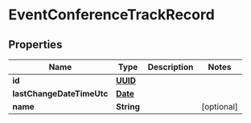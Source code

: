 
# EventConferenceTrackRecord

## Properties
Name | Type | Description | Notes
------------ | ------------- | ------------- | -------------
**id** | [**UUID**](UUID.md) |  | 
**lastChangeDateTimeUtc** | [**Date**](Date.md) |  | 
**name** | **String** |  |  [optional]



